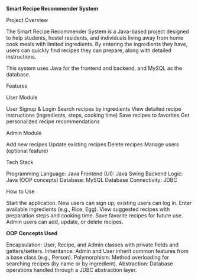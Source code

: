**Smart Recipe Recommender System**

Project Overview

The Smart Recipe Recommender System is a Java-based project designed to help students, hostel residents, and individuals living away from home cook meals with limited ingredients.
By entering the ingredients they have, users can quickly find recipes they can prepare, along with detailed instructions.

This system uses Java for the frontend and backend, and MySQL as the database.
  
Features 
  
User Module

User Signup & Login 
Search recipes by ingredients
View detailed recipe instructions (ingredients, steps, cooking time)
Save recipes to favorites
Get personalized recipe recommendations

Admin Module

Add new recipes
Update existing recipes
Delete recipes
Manage users (optional feature)

Tech Stack 

Programming Language: Java
Frontend (UI): Java Swing
Backend Logic: Java (OOP concepts)
Database: MySQL
Database Connectivity: JDBC

How to Use

Start the application.
New users can sign up; existing users can log in.
Enter available ingredients (e.g., Rice, Egg).
View suggested recipes with preparation steps and cooking time.
Save favorite recipes for future use.
Admin users can add, update, or delete recipes.

__OOP Concepts Used__

Encapsulation: User, Recipe, and Admin classes with private fields and getters/setters.
Inheritance: Admin and User inherit common features from a base class (e.g., Person).
Polymorphism: Method overloading for searching recipes (by name or by ingredient).
Abstraction: Database operations handled through a JDBC abstraction layer.


